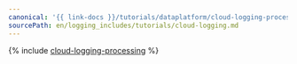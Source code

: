 ```yaml
---
canonical: '{{ link-docs }}/tutorials/dataplatform/cloud-logging-processing'
sourcePath: en/logging_includes/tutorials/cloud-logging.md
---
```


{% include [cloud-logging-processing](../../_tutorials/dataplatform/cloud-logging-processing.md) %}
